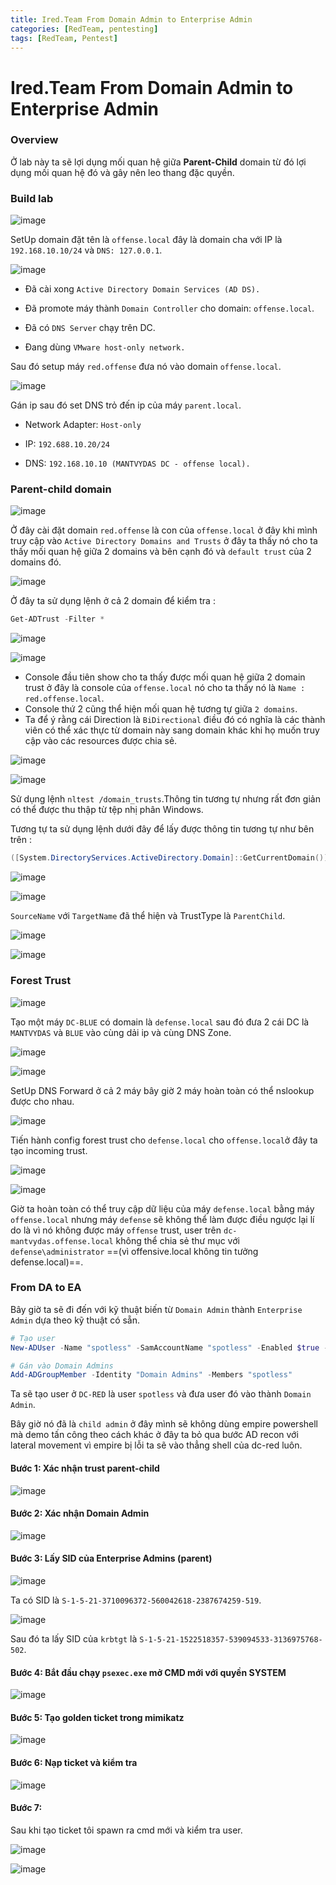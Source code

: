```yaml
---
title: Ired.Team From Domain Admin to Enterprise Admin
categories: [RedTeam, pentesting]
tags: [RedTeam, Pentest]
---
```


# Ired.Team From Domain Admin to Enterprise Admin 

### Overview

Ở lab này ta sẽ lợi dụng mối quan hệ giữa **Parent-Child** domain từ đó lợi dụng mối quan hệ đó và gây nên leo thang đặc quyền.

### Build lab

![image](https://hackmd.io/_uploads/BJhTNPJk-x.png)

SetUp domain đặt tên là `offense.local` đây là domain cha với IP là `192.168.10.10/24` và `DNS: 127.0.0.1`.

![image](https://hackmd.io/_uploads/BkRX1OR0ge.png)

- Đã cài xong `Active Directory Domain Services (AD DS).`

- Đã promote máy thành `Domain Controller` cho domain: `offense.local`.

- Đã có `DNS Server` chạy trên DC.

- Đang dùng `VMware host-only network.`

Sau đó setup máy `red.offense` đưa nó vào domain `offense.local`.

![image](https://hackmd.io/_uploads/SJ3Drv1kZx.png)

Gán ip sau đó set DNS trỏ đến ip của máy `parent.local`.

- Network Adapter: `Host-only`

- IP: `192.688.10.20/24`

- DNS: `192.168.10.10 (MANTVYDAS DC - offense local).`

### Parent-child domain

![image](https://hackmd.io/_uploads/BkbC5by1-x.png)

Ở đây cài đặt domain `red.offense` là con của `offense.local` ở đây khi mình truy cập vào `Active Directory Domains and Trusts` ở đây ta thấy nó cho ta thấy mối quan hệ giữa 2 domains và bên cạnh đó và `default trust` của 2 domains đó.

![image](https://hackmd.io/_uploads/HJlVIPJyWx.png)

Ở đây ta sử dụng lệnh ở cả 2 domain để kiểm tra :

```powershell 
Get-ADTrust -Filter *
```

![image](https://hackmd.io/_uploads/H11-PDy1Wg.png)

![image](https://hackmd.io/_uploads/HkKmPP11Wl.png)

- Console đầu tiên show cho ta thấy được mối quan hệ giữa 2 domain trust ở đây là console của `offense.local` nó cho ta thấy nó là `Name : red.offense.local`.
- Console thứ 2 cũng thể hiện mối quan hệ tương tự giữa `2 domains`.
- Ta để ý rằng cái Direction là `BiDirectional` điều đó có nghĩa là các thành viên có thể xác thực từ domain này sang domain khác khi họ muốn truy cập vào các resources được chia sẻ.

![image](https://hackmd.io/_uploads/SkssDvy1bl.png)

![image](https://hackmd.io/_uploads/Byp2DvyyZl.png)

Sử dụng lệnh `nltest /domain_trusts`.Thông tin tương tự nhưng rất đơn giản có thể được thu thập từ tệp nhị phân Windows.

Tương tự ta sử dụng lệnh dưới đây để lấy được thông tin tương tự như bên trên : 

```powershell
([System.DirectoryServices.ActiveDirectory.Domain]::GetCurrentDomain()).GetAllTrustRelationships()
```

![image](https://hackmd.io/_uploads/rkYzuvkkbx.png)

![image](https://hackmd.io/_uploads/rkDXODkJZx.png)

`SourceName` với `TargetName` đã thể hiện và TrustType là `ParentChild`.

![image](https://hackmd.io/_uploads/SJTmguyybx.png)

![image](https://hackmd.io/_uploads/HyLrlOJ1-x.png)

### Forest Trust

![image](https://hackmd.io/_uploads/HJ38edy1bl.png)

Tạo một máy `DC-BLUE` có domain là `defense.local` sau đó đưa 2 cái DC là `MANTVYDAS` và `BLUE` vào cùng dải ip và cùng DNS Zone.

![image](https://hackmd.io/_uploads/Syk5b_ykWg.png)

![image](https://hackmd.io/_uploads/ByK9b_11We.png)

SetUp DNS Forward ở cả 2 máy bây giờ 2 máy hoàn toàn có thể nslookup được cho nhau.

![image](https://hackmd.io/_uploads/SyQ4BdyJbx.png)

Tiến hành config forest trust cho `defense.local` cho `offense.local`ở đây ta tạo incoming trust.

![image](https://hackmd.io/_uploads/SJR8L_JkZx.png)

![image](https://hackmd.io/_uploads/SysDI_Jy-l.png)

Giờ ta hoàn toàn có thể truy cập dữ liệu của máy `defense.local` bằng máy `offense.local` nhưng máy `defense` sẽ không thể làm được điều ngược lại lí do là vì nó không được máy `offense` trust, user trên `dc-mantvydas.offense.local` không thể chia sẻ thư mục với `defense\administrator` ==(vì offensive.local không tin tưởng defense.local)==.

### From DA to EA

Bây giờ ta sẽ đi đến với kỹ thuật biến từ `Domain Admin` thành `Enterprise Admin` dựa theo kỹ thuật có sẵn.

```powershell 
# Tạo user
New-ADUser -Name "spotless" -SamAccountName "spotless" -Enabled $true -AccountPassword (ConvertTo-SecureString "Password123!" -AsPlainText -Force)

# Gán vào Domain Admins
Add-ADGroupMember -Identity "Domain Admins" -Members "spotless"
```

Ta sẽ tạo user ở `DC-RED` là user `spotless` và đưa user đó vào thành `Domain Admin`.

Bây giờ nó đã là `child admin` ở đây mình sẽ không dùng empire powershell mà demo tấn công theo cách khác ở đây ta bỏ qua bước AD recon với lateral movement vì empire bị lỗi ta sẽ vào thẳng shell của dc-red luôn.

#### Bước 1: Xác nhận trust parent-child

![image](https://hackmd.io/_uploads/SkO2GbWkWe.png)

#### Bước 2: Xác nhận Domain Admin

![image](https://hackmd.io/_uploads/SyYJQ-bk-x.png)

#### Bước 3: Lấy SID của Enterprise Admins (parent)

![image](https://hackmd.io/_uploads/rJLc7-Z1bg.png)

Ta có SID là `S-1-5-21-3710096372-560042618-2387674259-519`.

![image](https://hackmd.io/_uploads/rJNG8ZZJWx.png)

Sau đó ta lấy SID của `krbtgt` là `S-1-5-21-1522518357-539094533-3136975768-502`.

#### Bước 4: Bắt đầu chạy `psexec.exe` mở CMD mới với quyền SYSTEM

![image](https://hackmd.io/_uploads/ByChUZbyWg.png)

#### Bước 5: Tạo golden ticket trong mimikatz

![image](https://hackmd.io/_uploads/ByyWDZby-l.png)

#### Bước 6: Nạp ticket và kiểm tra

![image](https://hackmd.io/_uploads/S1o4PWWkWe.png)

#### Bước 7: 

Sau khi tạo ticket tôi spawn ra cmd mới và kiểm tra user.

![image](https://hackmd.io/_uploads/B1VCs-WJbe.png)

![image](https://hackmd.io/_uploads/SkeHlX-J-x.png)






















